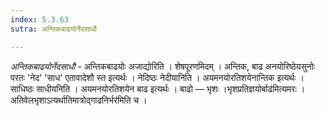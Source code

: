 ```yaml
---
index: 5.3.63
sutra: अन्तिकबाढयोर्नेदसाधौ

---
```

_अन्तिकबाढयोर्नेदसाधौ_ - अन्तिकबाढयोः अजाद्योरिति । शेषपूरणमिदम् । अन्तिक, बाढ अनयोरिष्ठेयसुनोः परतः 'नेद' 'साध' एतावादेशौ स्त इत्यर्थः । नेदिष्ठः नेदीयानिति । अयमनयोरतिशयेनान्तिक इत्यर्थः । साधिष्ठः साधीयनिति । अयमनयोरतिशयेन बाढ इत्यर्थः । बाढो — भृशः ।भृशप्रतिज्ञयोर्बाढ॑मित्यमरः ।अतिवेलभृशाऽत्यर्थातिमात्रोद्गाढनिर्भर॑मिति च ।